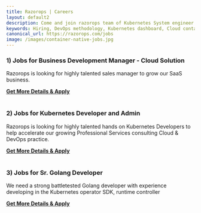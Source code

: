 ```yaml
---
title: Razorops | Careers
layout: default2
description: Come and join razorops team of Kubernetes System engineer to help us build great developer tools on Cloud Native DevOps platform.
keywords: Hiring, DevOps methodology, Kubernetes dashboard, Cloud containers, Devops
canonical_url: https://razorops.com/jobs
image: /images/container-native-jobs.jpg
---
```




<h3>1) Jobs for Business Development Manager - Cloud Solution</h3>
Razorops is looking for highly talented sales manager to grow our SaaS business.

<a href="/jobs-for-business-development-manager" title="Jobs for Business Development Manager - Cloud Solution" class="btn btn-primary" target="_blank"><b> Get More Details & Apply </b></a>
<br>
<br>


<h3>2) Jobs for Kubernetes Developer and Admin</h3>
Razorops is looking for highly talented hands on Kubernetes Developers to help accelerate our growing Professional Services consulting Cloud & DevOps practice.

<a href="/jobs-for-kubernetes-developer-and-admin" title="Jobs for Kubernetes Developer and Admin" class="btn btn-primary" target="_blank"><b> Get More Details & Apply </b></a>
<br>
<br>

<h3>3) Jobs for Sr. Golang Developer</h3>

We need a strong battletested Golang developer with experience developing in the Kubernetes operator SDK, runtime controller

<a href="/jobs-for-golang-developer" title="Jobs for Sr. Golang Developer" class="btn btn-primary" target="_blank"><b> Get More Details & Apply </b></a>